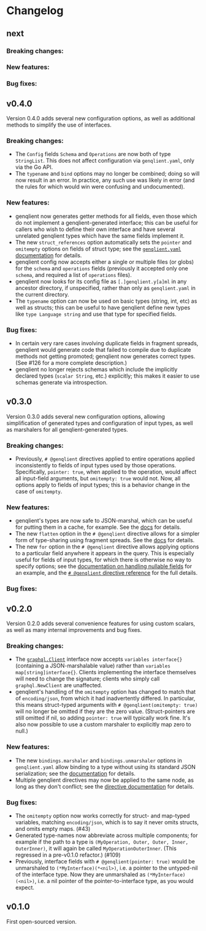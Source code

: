 # Changelog

<!--

When releasing a new version:
- change "next" to the new version, and delete any empty sections
- copy the below template to be the new "next"

## template

### Breaking changes:

### New features:

### Bug fixes:

-->

## next

<!-- Add new changes in this section! -->

### Breaking changes:

### New features:

### Bug fixes:

## v0.4.0

Version 0.4.0 adds several new configuration options, as well as additional methods to simplify the use of interfaces.

### Breaking changes:

- The `Config` fields `Schema` and `Operations` are now both of type `StringList`.  This does not affect configuration via `genqlient.yaml`, only via the Go API.
- The `typename` and `bind` options may no longer be combined; doing so will now result in an error.  In practice, any such use was likely in error (and the rules for which would win were confusing and undocumented).

### New features:

- genqlient now generates getter methods for all fields, even those which do not implement a genqlient-generated interface; this can be useful for callers who wish to define their own interface and have several unrelated genqlient types which have the same fields implement it.
- The new `struct_references` option automatically sets the `pointer` and `omitempty` options on fields of struct type; see the [`genqlient.yaml` documentation](docs/genqlient.yaml) for details.
- genqlient config now accepts either a single or multiple files (or globs) for the `schema` and `operations` fields (previously it accepted only one `schema`, and required a list of `operations` files).
- genqlient now looks for its config file as `[.]genqlient.y[a]ml` in any ancestor directory, if unspecified, rather than only as `genqlient.yaml` in the current directory.
- The `typename` option can now be used on basic types (string, int, etc) as well as structs; this can be useful to have genqlient define new types like `type Language string` and use that type for specified fields.

### Bug fixes:

- In certain very rare cases involving duplicate fields in fragment spreads, genqlient would generate code that failed to compile due to duplicate methods not getting promoted; genqlient now generates correct types.  (See #126 for a more complete description.)
- genqlient no longer rejects schemas which include the implicitly declared types (`scalar String`, etc.) explicitly; this makes it easier to use schemas generate via introspection.

## v0.3.0

Version 0.3.0 adds several new configuration options, allowing simplification of generated types and configuration of input types, as well as marshalers for all genqlient-generated types.

### Breaking changes:

- Previously, `# @genqlient` directives applied to entire operations applied inconsistently to fields of input types used by those operations.  Specifically, `pointer: true`, when applied to the operation, would affect all input-field arguments, but `omitempty: true` would not.  Now, all options apply to fields of input types; this is a behavior change in the case of `omitempty`.

### New features:

- genqlient's types are now safe to JSON-marshal, which can be useful for putting them in a cache, for example.  See the [docs](FAQ.md#-let-me-json-marshal-my-response-objects) for details.
- The new `flatten` option in the `# @genqlient` directive allows for a simpler form of type-sharing using fragment spreads.  See the [docs](FAQ.md#-shared-types-between-different-parts-of-the-query) for details.
- The new `for` option in the `# @genqlient` directive allows applying options to a particular field anywhere it appears in the query.  This is especially useful for fields of input types, for which there is otherwise no way to specify options; see the [documentation on handling nullable fields](FAQ.md#-nullable-fields) for an example, and the [`# @genqlient` directive reference](genqlient_directive.graphql) for the full details.

### Bug fixes:

## v0.2.0

Version 0.2.0 adds several convenience features for using custom scalars, as well as many internal improvements and bug fixes.

### Breaking changes:

- The [`graphql.Client`](https://pkg.go.dev/github.com/Khan/genqlient/graphql#Client) interface now accepts `variables interface{}` (containing a JSON-marshalable value) rather than `variables map[string]interface{}`.  Clients implementing the interface themselves will need to change the signature; clients who simply call `graphql.NewClient` are unaffected.
- genqlient's handling of the `omitempty` option has changed to match that of `encoding/json`, from which it had inadvertently differed.  In particular, this means struct-typed arguments with `# @genqlient(omitempty: true)` will no longer be omitted if they are the zero value.  (Struct-pointers are still omitted if nil, so adding `pointer: true` will typically work fine.  It's also now possible to use a custom marshaler to explicitly map zero to null.)

### New features:

- The new `bindings.marshaler` and `bindings.unmarshaler` options in `genqlient.yaml` allow binding to a type without using its standard JSON serialization; see the [documentation](genqlient.yaml) for details.
- Multiple genqlient directives may now be applied to the same node, as long as they don't conflict; see the [directive documentation](genqlient_directive.graphql) for details.

### Bug fixes:

- The `omitempty` option now works correctly for struct- and map-typed variables, matching `encoding/json`, which is to say it never omits structs, and omits empty maps. (#43)
- Generated type-names now abbreviate across multiple components; for example if the path to a type is `(MyOperation, Outer, Outer, Inner, OuterInner)`, it will again be called `MyOperationOuterInner`.  (This regressed in a pre-v0.1.0 refactor.) (#109)
- Previously, interface fields with `# @genqlient(pointer: true)` would be unmarshaled to `(*MyInterface)(*<nil>)`, i.e. a pointer to the untyped-nil of the interface type.  Now they are unmarshaled as `(*MyInterface)(<nil>)`, i.e. a nil pointer of the pointer-to-interface type, as you would expect.

## v0.1.0

First open-sourced version.
